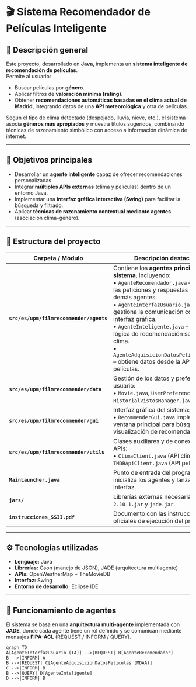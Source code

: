 # 🎬 Sistema Recomendador de Películas Inteligente

## 🧩 Descripción general
Este proyecto, desarrollado en **Java**, implementa un **sistema inteligente de recomendación de películas**.  
Permite al usuario:
- Buscar películas por **género**.  
- Aplicar filtros de **valoración mínima (rating)**.  
- Obtener **recomendaciones automáticas basadas en el clima actual de Madrid**, integrando datos de una **API meteorológica** y otra de películas.

Según el tipo de clima detectado (despejado, lluvia, nieve, etc.), el sistema asocia **géneros más apropiados** y muestra títulos sugeridos, combinando técnicas de razonamiento simbólico con acceso a información dinámica de internet.

---

## 🎯 Objetivos principales
- Desarrollar un **agente inteligente** capaz de ofrecer recomendaciones personalizadas.  
- Integrar **múltiples APIs externas** (clima y películas) dentro de un entorno Java.  
- Implementar una **interfaz gráfica interactiva (Swing)** para facilitar la búsqueda y filtrado.  
- Aplicar **técnicas de razonamiento contextual mediante agentes** (asociación clima–género).

---

## 🧱 Estructura del proyecto
| Carpeta / Módulo | Descripción destacada |
|------------------|-----------------------|
| **`src/es/upm/filmrecommender/agents`** | Contiene los **agentes principales del sistema**, incluyendo: <br>• `AgenteRecomendador.java` – coordina las peticiones y respuestas entre los demás agentes. <br>• `AgenteInterfazUsuario.java` – gestiona la comunicación con la interfaz gráfica. <br>• `AgenteInteligente.java` – aplica la lógica de recomendación según el clima. <br>• `AgenteAdquisicionDatosPeliculas.java` – obtiene datos desde la API de películas. |
| **`src/es/upm/filmrecommender/data`** | Gestión de los datos y preferencias del usuario: <br>• `Movie.java`, `UserPreferences.java`, `HistorialVistosManager.java`. |
| **`src/es/upm/filmrecommender/gui`** | Interfaz gráfica del sistema: <br>• `RecommenderGui.java` implementa la ventana principal para búsqueda y visualización de recomendaciones. |
| **`src/es/upm/filmrecommender/utils`** | Clases auxiliares y de conexión con APIs: <br>• `ClimaClient.java` (API clima), `TMDBApiClient.java` (API películas). |
| **`MainLauncher.java`** | Punto de entrada del programa; inicializa los agentes y lanza la interfaz. |
| **`jars/`** | Librerías externas necesarias: `gson-2.10.1.jar` y `jade.jar`. |
| **`instrucciones_SSII.pdf`** | Documento con las instrucciones oficiales de ejecución del proyecto. |


---

## ⚙️ Tecnologías utilizadas
- **Lenguaje:** Java  
- **Librerías:** Gson (manejo de JSON), JADE (arquitectura multiagente)  
- **APIs:** OpenWeatherMap + TheMovieDB  
- **Interfaz:** Swing  
- **Entorno de desarrollo:** Eclipse IDE  

---

## 🤖 Funcionamiento de agentes
El sistema se basa en una **arquitectura multi-agente** implementada con **JADE**, donde cada agente tiene un rol definido y se comunican mediante mensajes **FIPA-ACL** (REQUEST / INFORM / QUERY).

```mermaid
graph TD
A[AgenteInterfazUsuario (IA)] -->|REQUEST| B[AgenteRecomendador]
B -->|INFORM| A
B -->|REQUEST| C[AgenteAdquisicionDatosPeliculas (MDAA)]
C -->|INFORM| B
B -->|QUERY| D[AgenteInteligente]
D -->|INFORM| B
